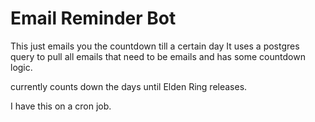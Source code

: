 # Email Reminder Bot
This just emails you the countdown till a certain day 
It uses a postgres query to pull all emails that need to be emails and has some countdown logic.

currently counts down the days until Elden Ring releases.

I have this on a cron job.
